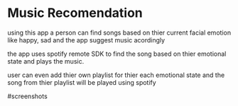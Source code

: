 # Music Recomendation

using this app a person can find songs based on thier current facial emotion like happy, sad and the app suggest music acordingly

the app uses spotify remote SDK to find the song based on thier emotional state and plays the music.

user can even add thier own playlist for thier each emotional state and the song from thier playlist will be played using spotify



#screenshots


